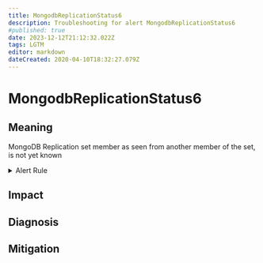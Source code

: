 ```yaml
---
title: MongodbReplicationStatus6
description: Troubleshooting for alert MongodbReplicationStatus6
#published: true
date: 2023-12-12T21:12:32.022Z
tags: LGTM
editor: markdown
dateCreated: 2020-04-10T18:32:27.079Z
---
```


# MongodbReplicationStatus6

## Meaning
[//]: # "Short paragraph that explains what the alert means"
MongoDB Replication set member as seen from another member of the set, is not yet known

<details>
  <summary>Alert Rule</summary>

  ```yaml
alert: MongodbReplicationStatus6
expr: mongodb_replset_member_state == 6
for: 0m
labels:
    severity: critical
annotations:
    summary: MongoDB replication Status 6 (instance {{ $labels.instance }})
    description: |-
        MongoDB Replication set member as seen from another member of the set, is not yet known
          VALUE = {{ $value }}
          LABELS = {{ $labels }}
    runbook: https://github.com/srerun/prometheus-alerts/content/runbooks/MongodbReplicationStatus6

  ```
</details>


## Impact
[//]: # "What could / will happen if the alert is not addressed"



## Diagnosis
[//]: # "Steps to take to identify the cause of the problem"



## Mitigation
[//]: # "The steps necessary to resolve the alert"
